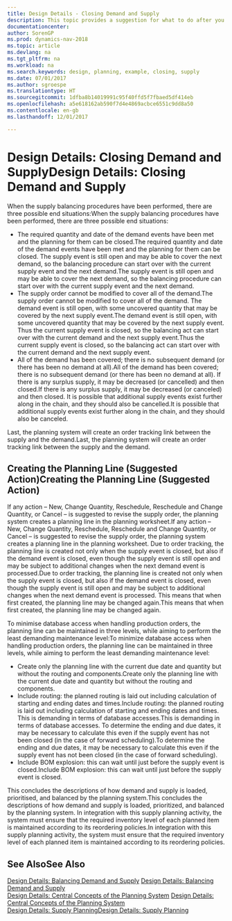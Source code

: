 ```yaml
---
title: Design Details - Closing Demand and Supply
description: This topic provides a suggestion for what to do after you perform supply balancing procedures.
documentationcenter: 
author: SorenGP
ms.prod: dynamics-nav-2018
ms.topic: article
ms.devlang: na
ms.tgt_pltfrm: na
ms.workload: na
ms.search.keywords: design, planning, example, closing, supply
ms.date: 07/01/2017
ms.author: sgroespe
ms.translationtype: HT
ms.sourcegitcommit: 1dfba8b14019991c95f40ffd5f7fbaed5df414eb
ms.openlocfilehash: a5e618162ab590f7d4e4869acbce6551c9dd8a50
ms.contentlocale: en-gb
ms.lasthandoff: 12/01/2017

---
```

# <a name="design-details-closing-demand-and-supply"></a><span data-ttu-id="81d04-103">Design Details: Closing Demand and Supply</span><span class="sxs-lookup"><span data-stu-id="81d04-103">Design Details: Closing Demand and Supply</span></span>
<span data-ttu-id="81d04-104">When the supply balancing procedures have been performed, there are three possible end situations:</span><span class="sxs-lookup"><span data-stu-id="81d04-104">When the supply balancing procedures have been performed, there are three possible end situations:</span></span>  
  
* <span data-ttu-id="81d04-105">The required quantity and date of the demand events have been met and the planning for them can be closed.</span><span class="sxs-lookup"><span data-stu-id="81d04-105">The required quantity and date of the demand events have been met and the planning for them can be closed.</span></span> <span data-ttu-id="81d04-106">The supply event is still open and may be able to cover the next demand, so the balancing procedure can start over with the current supply event and the next demand.</span><span class="sxs-lookup"><span data-stu-id="81d04-106">The supply event is still open and may be able to cover the next demand, so the balancing procedure can start over with the current supply event and the next demand.</span></span>  
* <span data-ttu-id="81d04-107">The supply order cannot be modified to cover all of the demand.</span><span class="sxs-lookup"><span data-stu-id="81d04-107">The supply order cannot be modified to cover all of the demand.</span></span> <span data-ttu-id="81d04-108">The demand event is still open, with some uncovered quantity that may be covered by the next supply event.</span><span class="sxs-lookup"><span data-stu-id="81d04-108">The demand event is still open, with some uncovered quantity that may be covered by the next supply event.</span></span> <span data-ttu-id="81d04-109">Thus the current supply event is closed, so the balancing act can start over with the current demand and the next supply event.</span><span class="sxs-lookup"><span data-stu-id="81d04-109">Thus the current supply event is closed, so the balancing act can start over with the current demand and the next supply event.</span></span>  
* <span data-ttu-id="81d04-110">All of the demand has been covered; there is no subsequent demand (or there has been no demand at all).</span><span class="sxs-lookup"><span data-stu-id="81d04-110">All of the demand has been covered; there is no subsequent demand (or there has been no demand at all).</span></span> <span data-ttu-id="81d04-111">If there is any surplus supply, it may be decreased (or cancelled) and then closed.</span><span class="sxs-lookup"><span data-stu-id="81d04-111">If there is any surplus supply, it may be decreased (or canceled) and then closed.</span></span> <span data-ttu-id="81d04-112">It is possible that additional supply events exist further along in the chain, and they should also be cancelled.</span><span class="sxs-lookup"><span data-stu-id="81d04-112">It is possible that additional supply events exist further along in the chain, and they should also be canceled.</span></span>  
  
<span data-ttu-id="81d04-113">Last, the planning system will create an order tracking link between the supply and the demand.</span><span class="sxs-lookup"><span data-stu-id="81d04-113">Last, the planning system will create an order tracking link between the supply and the demand.</span></span>  
  
## <a name="creating-the-planning-line-suggested-action"></a><span data-ttu-id="81d04-114">Creating the Planning Line (Suggested Action)</span><span class="sxs-lookup"><span data-stu-id="81d04-114">Creating the Planning Line (Suggested Action)</span></span>  
<span data-ttu-id="81d04-115">If any action – New, Change Quantity, Reschedule, Reschedule and Change Quantity, or Cancel – is suggested to revise the supply order, the planning system creates a planning line in the planning worksheet.</span><span class="sxs-lookup"><span data-stu-id="81d04-115">If any action – New, Change Quantity, Reschedule, Reschedule and Change Quantity, or Cancel – is suggested to revise the supply order, the planning system creates a planning line in the planning worksheet.</span></span> <span data-ttu-id="81d04-116">Due to order tracking, the planning line is created not only when the supply event is closed, but also if the demand event is closed, even though the supply event is still open and may be subject to additional changes when the next demand event is processed.</span><span class="sxs-lookup"><span data-stu-id="81d04-116">Due to order tracking, the planning line is created not only when the supply event is closed, but also if the demand event is closed, even though the supply event is still open and may be subject to additional changes when the next demand event is processed.</span></span> <span data-ttu-id="81d04-117">This means that when first created, the planning line may be changed again.</span><span class="sxs-lookup"><span data-stu-id="81d04-117">This means that when first created, the planning line may be changed again.</span></span>  
  
<span data-ttu-id="81d04-118">To minimise database access when handling production orders, the planning line can be maintained in three levels, while aiming to perform the least demanding maintenance level:</span><span class="sxs-lookup"><span data-stu-id="81d04-118">To minimize database access when handling production orders, the planning line can be maintained in three levels, while aiming to perform the least demanding maintenance level:</span></span>  
  
* <span data-ttu-id="81d04-119">Create only the planning line with the current due date and quantity but without the routing and components.</span><span class="sxs-lookup"><span data-stu-id="81d04-119">Create only the planning line with the current due date and quantity but without the routing and components.</span></span>  
* <span data-ttu-id="81d04-120">Include routing: the planned routing is laid out including calculation of starting and ending dates and times.</span><span class="sxs-lookup"><span data-stu-id="81d04-120">Include routing: the planned routing is laid out including calculation of starting and ending dates and times.</span></span> <span data-ttu-id="81d04-121">This is demanding in terms of database accesses.</span><span class="sxs-lookup"><span data-stu-id="81d04-121">This is demanding in terms of database accesses.</span></span> <span data-ttu-id="81d04-122">To determine the ending and due dates, it may be necessary to calculate this even if the supply event has not been closed (in the case of forward scheduling).</span><span class="sxs-lookup"><span data-stu-id="81d04-122">To determine the ending and due dates, it may be necessary to calculate this even if the supply event has not been closed (in the case of forward scheduling).</span></span>  
* <span data-ttu-id="81d04-123">Include BOM explosion: this can wait until just before the supply event is closed.</span><span class="sxs-lookup"><span data-stu-id="81d04-123">Include BOM explosion: this can wait until just before the supply event is closed.</span></span>  
  
<span data-ttu-id="81d04-124">This concludes the descriptions of how demand and supply is loaded, prioritised, and balanced by the planning system.</span><span class="sxs-lookup"><span data-stu-id="81d04-124">This concludes the descriptions of how demand and supply is loaded, prioritized, and balanced by the planning system.</span></span> <span data-ttu-id="81d04-125">In integration with this supply planning activity, the system must ensure that the required inventory level of each planned item is maintained according to its reordering policies.</span><span class="sxs-lookup"><span data-stu-id="81d04-125">In integration with this supply planning activity, the system must ensure that the required inventory level of each planned item is maintained according to its reordering policies.</span></span>  
  
## <a name="see-also"></a><span data-ttu-id="81d04-126">See Also</span><span class="sxs-lookup"><span data-stu-id="81d04-126">See Also</span></span>  
<span data-ttu-id="81d04-127">[Design Details: Balancing Demand and Supply](design-details-balancing-demand-and-supply.md) </span><span class="sxs-lookup"><span data-stu-id="81d04-127">[Design Details: Balancing Demand and Supply](design-details-balancing-demand-and-supply.md) </span></span>  
<span data-ttu-id="81d04-128">[Design Details: Central Concepts of the Planning System](design-details-central-concepts-of-the-planning-system.md) </span><span class="sxs-lookup"><span data-stu-id="81d04-128">[Design Details: Central Concepts of the Planning System](design-details-central-concepts-of-the-planning-system.md) </span></span>  
[<span data-ttu-id="81d04-129">Design Details: Supply Planning</span><span class="sxs-lookup"><span data-stu-id="81d04-129">Design Details: Supply Planning</span></span>](design-details-supply-planning.md)

